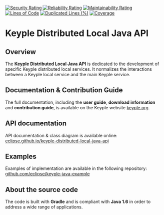 [![Security Rating](https://sonarcloud.io/api/project_badges/measure?project=eclipse_keyple-distributed-local-java-api&metric=security_rating)](https://sonarcloud.io/summary/new_code?id=eclipse_keyple-distributed-local-java-api)
[![Reliability Rating](https://sonarcloud.io/api/project_badges/measure?project=eclipse_keyple-distributed-local-java-api&metric=reliability_rating)](https://sonarcloud.io/summary/new_code?id=eclipse_keyple-distributed-local-java-api)
[![Maintainability Rating](https://sonarcloud.io/api/project_badges/measure?project=eclipse_keyple-distributed-local-java-api&metric=sqale_rating)](https://sonarcloud.io/summary/new_code?id=eclipse_keyple-distributed-local-java-api)
[![Lines of Code](https://sonarcloud.io/api/project_badges/measure?project=eclipse_keyple-distributed-local-java-api&metric=ncloc)](https://sonarcloud.io/summary/new_code?id=eclipse_keyple-distributed-local-java-api)
[![Duplicated Lines (%)](https://sonarcloud.io/api/project_badges/measure?project=eclipse_keyple-distributed-local-java-api&metric=duplicated_lines_density)](https://sonarcloud.io/summary/new_code?id=eclipse_keyple-distributed-local-java-api)
[![Coverage](https://sonarcloud.io/api/project_badges/measure?project=eclipse_keyple-distributed-local-java-api&metric=coverage)](https://sonarcloud.io/summary/new_code?id=eclipse_keyple-distributed-local-java-api)

# Keyple Distributed Local Java API

## Overview

The **Keyple Distributed Local Java API** is dedicated to the development of specific Keyple distributed local services. It normalizes the interactions between a Keyple local service and the main Keyple service.

## Documentation & Contribution Guide

The full documentation, including the **user guide**, **download information** and **contribution guide**, is available on the Keyple website [keyple.org](https://keyple.org).

## API documentation

API documentation & class diagram is available online: [eclipse.github.io/keyple-distributed-local-java-api](https://eclipse.github.io/keyple-distributed-local-java-api)

## Examples

Examples of implementation are available in the following repository: [github.com/eclipse/keyple-java-example](https://github.com/eclipse/keyple-java-example)

## About the source code

The code is built with **Gradle** and is compliant with **Java 1.6** in order to address a wide range of applications.